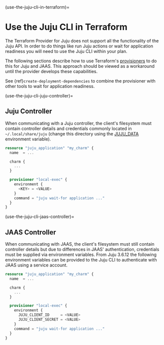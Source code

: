 (use-the-juju-cli-in-terraform)=
# Use the Juju CLI in Terraform

The Terraform Provider for Juju does not support all the functionality of the Juju API.
In order to do things like run Juju actions or wait for application readiness you will need to use the 
Juju CLI within your plan. 

The following sections describe how to use Terraform's 
[provisioners](https://developer.hashicorp.com/terraform/language/provisioners#run-cli-commands) to do 
this for Juju and JAAS. This approach should be viewed as a workaround until the provider develops these capabilities.

See {ref}`create-deployment-dependencies` to combine the provisioner with other tools to wait for application readiness.

(use-the-juju-cli-juju-controller)=
## Juju Controller

When communicating with a Juju controller, the client's filesystem must contain
controller details and credentials commonly located in `~/.local/share/juju` (change this directory
using the [JUJU_DATA](https://documentation.ubuntu.com/juju/3.6/reference/juju-cli/juju-environment-variables/#juju-data)
environment variable).

```terraform
resource "juju_application" "my_charm" {
  name  = ...

  charm {
    ...
  }

  provisioner "local-exec" {
    environment {
      <KEY> = <VALUE>
    }
    command = "juju wait-for application ..."
  }
}
```

(use-the-juju-cli-jaas-controller)=
## JAAS Controller

When communicating with JAAS, the client's filesystem must still contain controller details
but due to differences in JAAS' authentication, credentials must be supplied via environment variables.
From Juju 3.6.12 the following environment variables can be provided to the Juju CLI to 
authenticate with JAAS using a service account.

```terraform
resource "juju_application" "my_charm" {
  name  = ...

  charm {
    ...
  }

  provisioner "local-exec" {
    environment {
      JUJU_CLIENT_ID     = <VALUE>
      JUJU_CLIENT_SECRET = <VALUE>
    }
    command = "juju wait-for application ..."
  }
}
```
